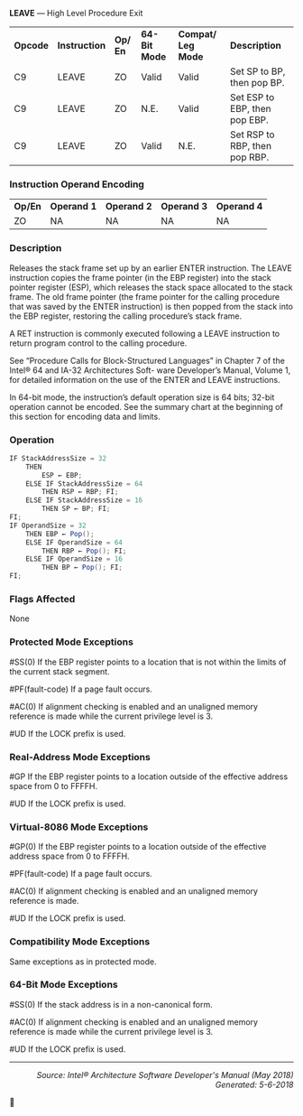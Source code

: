 <b>LEAVE</b> — High Level Procedure Exit
<table>
	<tr>
		<td><b>Opcode</b></td>
		<td><b>Instruction</b></td>
		<td><b>Op/ En</b></td>
		<td><b>64-Bit Mode</b></td>
		<td><b>Compat/ Leg Mode</b></td>
		<td><b>Description</b></td>
	</tr>
	<tr>
		<td>C9</td>
		<td>LEAVE</td>
		<td>ZO</td>
		<td>Valid</td>
		<td>Valid</td>
		<td>Set SP to BP, then pop BP.</td>
	</tr>
	<tr>
		<td>C9</td>
		<td>LEAVE</td>
		<td>ZO</td>
		<td>N.E.</td>
		<td>Valid</td>
		<td>Set ESP to EBP, then pop EBP.</td>
	</tr>
	<tr>
		<td>C9</td>
		<td>LEAVE</td>
		<td>ZO</td>
		<td>Valid</td>
		<td>N.E.</td>
		<td>Set RSP to RBP, then pop RBP.</td>
	</tr>
</table>


### Instruction Operand Encoding
<table>
	<tr>
		<td><b>Op/En</b></td>
		<td><b>Operand 1</b></td>
		<td><b>Operand 2</b></td>
		<td><b>Operand 3</b></td>
		<td><b>Operand 4</b></td>
	</tr>
	<tr>
		<td>ZO</td>
		<td>NA</td>
		<td>NA</td>
		<td>NA</td>
		<td>NA</td>
	</tr>
</table>


### Description
Releases the stack frame set up by an earlier ENTER instruction. The LEAVE instruction copies the frame pointer (in
the EBP register) into the stack pointer register (ESP), which releases the stack space allocated to the stack frame.
The old frame pointer (the frame pointer for the calling procedure that was saved by the ENTER instruction) is then
popped from the stack into the EBP register, restoring the calling procedure’s stack frame.

A RET instruction is commonly executed following a LEAVE instruction to return program control to the calling
procedure.

See “Procedure Calls for Block-Structured Languages” in Chapter 7 of the Intel® 64 and IA-32 Architectures Soft-
ware Developer’s Manual, Volume 1, for detailed information on the use of the ENTER and LEAVE instructions.

In 64-bit mode, the instruction’s default operation size is 64 bits; 32-bit operation cannot be encoded. See the
summary chart at the beginning of this section for encoding data and limits.

### Operation

```java
IF StackAddressSize = 32
    THEN
        ESP ← EBP;
    ELSE IF StackAddressSize = 64
        THEN RSP ← RBP; FI;
    ELSE IF StackAddressSize = 16
        THEN SP ← BP; FI;
FI;
IF OperandSize = 32
    THEN EBP ← Pop();
    ELSE IF OperandSize = 64
        THEN RBP ← Pop(); FI;
    ELSE IF OperandSize = 16
        THEN BP ← Pop(); FI;
FI;
```
### Flags Affected

None

### Protected Mode Exceptions
<p>#SS(0)
If the EBP register points to a location that is not within the limits of the current stack
segment.
<p>#PF(fault-code)
If a page fault occurs.
<p>#AC(0)
If alignment checking is enabled and an unaligned memory reference is made while the
current privilege level is 3.
<p>#UD
If the LOCK prefix is used.

### Real-Address Mode Exceptions

<p>#GP
If the EBP register points to a location outside of the effective address space from 0 to FFFFH.
<p>#UD
If the LOCK prefix is used.

### Virtual-8086 Mode Exceptions

<p>#GP(0)
If the EBP register points to a location outside of the effective address space from 0 to FFFFH.
<p>#PF(fault-code)
If a page fault occurs.
<p>#AC(0)
If alignment checking is enabled and an unaligned memory reference is made.
<p>#UD
If the LOCK prefix is used.

### Compatibility Mode Exceptions

Same exceptions as in protected mode.

### 64-Bit Mode Exceptions

<p>#SS(0)
If the stack address is in a non-canonical form.
<p>#AC(0)
If alignment checking is enabled and an unaligned memory reference is made while the
current privilege level is 3.
<p>#UD
If the LOCK prefix is used.

 --- 
<p align="right"><i>Source: Intel® Architecture Software Developer's Manual (May 2018)<br>Generated: 5-6-2018</i></p>
